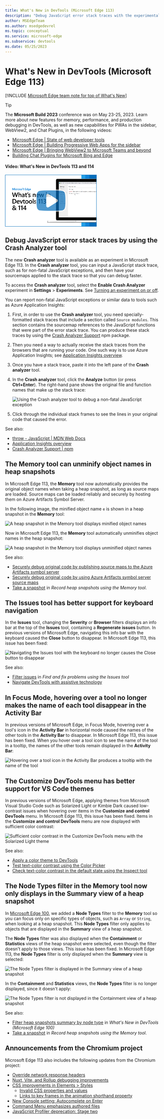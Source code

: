 ```yaml
---
title: What's New in DevTools (Microsoft Edge 113)
description: "Debug JavaScript error stack traces with the experimental Crash analyzer tool. The Memory tool can now unminify object names in heap snapshots. The Issues tool has better support for keyboard navigation. And more."
author: MSEdgeTeam
ms.author: msedgedevrel
ms.topic: conceptual
ms.service: microsoft-edge
ms.subservice: devtools
ms.date: 05/25/2023
---
```

# What's New in DevTools (Microsoft Edge 113)

[!INCLUDE [Microsoft Edge team note for top of What's New](../../includes/edge-whats-new-note.md)]

> [!TIP]
> The **Microsoft Build 2023** conference was on May 23-25, 2023.  Learn more about new features for memory, performance, and production debugging in DevTools, as well as new capabilities for PWAs in the sidebar, WebView2, and Chat Plugins, in the following videos:
> * [Microsoft Edge | State of web developer tools](https://www.youtube.com/watch?v=yDFmQNu3TSg&list=PL4z1-7pjJU6zJT3PBQ4mTbNg2wtX7Lt52)
> * [Microsoft Edge | Building Progressive Web Apps for the sidebar](https://www.youtube.com/watch?v=9u8lRzRUayw&list=PL4z1-7pjJU6zJT3PBQ4mTbNg2wtX7Lt52)
> * [Microsoft Edge | Bringing WebView2 to Microsoft Teams and beyond](https://www.youtube.com/watch?v=s3tDUvaoCP4&list=PL4z1-7pjJU6zJT3PBQ4mTbNg2wtX7Lt52)
> * [Building Chat Plugins for Microsoft Bing and Edge](https://www.youtube.com/watch?v=Q-5M7EYjl6U&list=PL4z1-7pjJU6zJT3PBQ4mTbNg2wtX7Lt52)


<!-- ------------------------------ -->
#### Video: What's New in DevTools 113 and 114

[![Thumbnail image for video "What's New in DevTools 113 and 114"](./devtools-113-images/devtools-whatsnew-113-114.png)](https://www.youtube.com/watch?v=jtKVcLaA5Yw)


<!-- ====================================================================== -->
## Debug JavaScript error stack traces by using the Crash Analyzer tool

<!-- Subtitle: Turn on the "Enable Crash Analyzer" experiment and paste in your error stack trace with source map references for faster debugging. -->

The new **Crash analyzer** tool is available as an experiment in Microsoft Edge 113.  In the **Crash analyzer** tool, you can input a JavaScript stack trace, such as for non-fatal JavaScript exceptions, and then have your sourcemaps applied to the stack trace so that you can debug faster.

To access the **Crash analyzer** tool, select the **Enable Crash Analyzer** experiment in **Settings** > **Experiments**.  See [Turning an experiment on or off](../../../experimental-features/index.md#turning-an-experiment-on-or-off).

You can report non-fatal JavaScript exceptions or similar data to tools such as Azure Application Insights:

1. First, in order to use the **Crash analyzer** tool, you need specially-formatted stack traces that include a section called `Source modules`.  This section contains the sourcemap references to the JavaScript functions that were part of the error stack trace.  You can produce these stack traces by using the [Crash Analyzer Support](https://www.npmjs.com/package/@microsoft/edge-devtools-crash-analyzer-support) npm package.

1. Then you need a way to actually receive the stack traces from the browsers that are running your code.  One such way is to use Azure Application Insights; see [Application Insights overview](/azure/azure-monitor/app/app-insights-overview).

1. Once you have a stack trace, paste it into the left pane of the **Crash analyzer** tool.

1. In the **Crash analyzer** tool, click the **Analyze** button (or press **Ctrl+Enter**).  The right-hand pane shows the original file and function names that make up the stack trace:

   ![Using the Crash analyzer tool to debug a non-fatal JavaScript exception](./devtools-113-images/crash-analyzer-tool.png)

1. Click through the individual stack frames to see the lines in your original code that caused the error.

<!-- todo: For more information, see [Crash Analyzer](../../../crash-analyzer/index.md). -->

See also:
* [throw - JavaScript | MDN Web Docs](https://developer.mozilla.org/docs/Web/JavaScript/Reference/Statements/throw)
* [Application Insights overview](/azure/azure-monitor/app/app-insights-overview)
* [Crash Analyzer Support | npm](https://www.npmjs.com/package/@microsoft/edge-devtools-crash-analyzer-support)


<!-- ====================================================================== -->
## The Memory tool can unminify object names in heap snapshots

<!-- Subtitle: DevTools applies your sourcemaps to a heap snapshot in the Memory tool, so that you can see unminified object names. -->

In Microsoft Edge 113, the **Memory** tool now automatically provides the original object names when taking a heap snapshot, as long as source maps are loaded.  Source maps can be loaded reliably and securely by hosting them on Azure Artifacts Symbol Server.

In the following image, the minified object name `e` is shown in a heap snapshot in the **Memory** tool:

![A heap snapshot in the Memory tool displays minified object names](./devtools-113-images/minified-object-name-memory-tool.png)

Now in Microsoft Edge 113, the **Memory** tool automatically unminifies object names in the heap snapshot:

![A heap snapshot in the Memory tool displays unminified object names](./devtools-113-images/unminified-object-name-memory-tool.png)
<!-- png:
1. Open Edge Stable.
2. Go to: https://outlook-sdf.office.com/mail/
3. Don't show the Outlook UI - undock DevTools.
4. Open DevTools > Memory.
5. Take a heap snapshot.
6. Expand Window, expand Window, find stylesheet e and draw a red box around e.
-->

See also:
* [Securely debug original code by publishing source maps to the Azure Artifacts symbol server](../../../javascript/publish-source-maps-to-azure.md)
* [Securely debug original code by using Azure Artifacts symbol server source maps](../../../javascript/consume-source-maps-from-azure.md)
* [Take a snapshot](../../../memory-problems/heap-snapshots.md#take-a-snapshot) in _Record heap snapshots using the Memory tool_.


<!-- ====================================================================== -->
## The Issues tool has better support for keyboard navigation

<!-- Subtitle: In previous versions of Microsoft Edge, certain Close buttons in the issues tool were not displayed when navigating via the keyboard. In Microsoft Edge 113, this issue has been fixed. -->

In the **Issues** tool, changing the **Severity** or **Browser** filters displays an info bar at the top of the **Issues** tool, containing a **Regenerate issues** button.  In previous versions of Microsoft Edge, navigating this info bar with the keyboard caused the **Close** button to disappear.  In Microsoft Edge 113, this issue has been fixed:

![Navigating the Issues tool with the keyboard no longer causes the Close button to disappear](./devtools-113-images/issues-tool-regenerate-infobar-close-button.png)

See also:
* [Filter issues](../../../issues/index.md#filter-issues) in _Find and fix problems using the Issues tool_
* [Navigate DevTools with assistive technology](../../../accessibility/navigation.md)


<!-- ====================================================================== -->
## In Focus Mode, hovering over a tool no longer makes the name of each tool disappear in the Activity Bar

<!-- Subtitle: With the Activity Bar in the horizontal orientation, you can now see the name of each tool and hover over the tool icon to see a tooltip. -->

In previous versions of Microsoft Edge, in Focus Mode, hovering over a tool's icon in the **Activity Bar** in horizontal mode caused the names of the other tools in the **Activity Bar** to disappear.  In Microsoft Edge 113, this issue has been fixed.  When you hover over a tool icon to see the name of the tool in a tooltip, the names of the other tools remain displayed in the **Activity Bar**:

![Hovering over a tool icon in the Activity Bar produces a tooltip with the name of the tool](./devtools-113-images/focus-mode-tooltip.png)


<!-- ====================================================================== -->
## The Customize DevTools menu has better support for VS Code themes

<!-- Subtitle: Customize DevTools to match VS Code with themes like Solarized Light, Kimbie Dark, Monokai, or Tomorrow Night Blue. -->
<!-- Reviewer: Irene Cho -->

In previous versions of Microsoft Edge, applying themes from Microsoft Visual Studio Code such as Solarized Light or Kimbie Dark caused low-contrast issues when hovering over items in the **Customize and control DevTools** menu.  In Microsoft Edge 113, this issue has been fixed.  Items in the **Customize and control DevTools** menu are now displayed with sufficient color contrast:

![Sufficient color contrast in the Customize DevTools menu with the Solarized Light theme](./devtools-113-images/themes-contrast-in-context-menu.png)

See also:
* [Apply a color theme to DevTools](../../../customize/theme.md)
* [Test text-color contrast using the Color Picker](../../../accessibility/color-picker.md)
* [Check text-color contrast in the default state using the Inspect tool](../../../accessibility/test-inspect-text-contrast.md)


<!-- ====================================================================== -->
## The Node Types filter in the Memory tool now only displays in the Summary view of a heap snapshot

<!-- Subtitle: The Containment and Statistics views for heap snapshots no longer display the Node Types filter, since the filter doesn't apply to those views. -->

In [Microsoft Edge 100](../../2022/03/devtools-100.md#filter-heap-snapshots-summary-by-node-type), we added a **Node Types** filter to the **Memory** tool so you can focus only on specific types of objects, such as `Array` or `String`, when looking at a heap snapshot.  This **Node Types** filter only applies to objects that are displayed in the **Summary** view of a heap snapshot.

The **Node Types** filter was also displayed when the **Containment** or **Statistics** views of the heap snapshot were selected, even though the filter doesn't apply to those views.  This issue has been fixed.  In Microsoft Edge 113, the **Node Types** filter is only displayed when the **Summary** view is selected:

![The Node Types filter is displayed in the Summary view of a heap snapshot](./devtools-113-images/memory-tool-node-filter-summary.png)

In the **Containment** and **Statistics** views, the **Node Types** filter is no longer displayed, since it doesn't apply:

![The Node Types filter is not displayed in the Containment view of a heap snapshot](./devtools-113-images/memory-tool-node-filter-containment.png)

See also:
* [Filter heap snapshots summary by node type](../../2022/03/devtools-100.md#filter-heap-snapshots-summary-by-node-type)  in _What's New in DevTools (Microsoft Edge 100)_
* [Take a snapshot](../../../memory-problems/heap-snapshots.md#take-a-snapshot) in _Record heap snapshots using the Memory tool_.


<!-- ====================================================================== -->
## Announcements from the Chromium project

Microsoft Edge 113 also includes the following updates from the Chromium project:

* [Override network response headers](https://developer.chrome.com/blog/new-in-devtools-113/#network)
* [Nuxt, Vite, and Rollup debugging improvements](https://developer.chrome.com/blog/new-in-devtools-113/#debug)
* [CSS improvements in Elements > Styles](https://developer.chrome.com/blog/new-in-devtools-113/#css)
   * [Invalid CSS properties and values](https://developer.chrome.com/blog/new-in-devtools-113/#invalid-css)
   * [Links to key frames in the animation shorthand property](https://developer.chrome.com/blog/new-in-devtools-113/#animation-key-frames)
* [New Console setting: Autocomplete on Enter](https://developer.chrome.com/blog/new-in-devtools-113/#console)
* [Command Menu emphasizes authored files](https://developer.chrome.com/blog/new-in-devtools-113/#command-menu)
* [JavaScript Profiler deprecation: Stage two](https://developer.chrome.com/blog/new-in-devtools-113/#js-profiler)


<!-- ====================================================================== -->
<!-- uncomment if content is copied from developer.chrome.com to this page -->

<!-- > [!NOTE]
> Portions of this page are modifications based on work created and [shared by Google](https://developers.google.com/terms/site-policies) and used according to terms described in the [Creative Commons Attribution 4.0 International License](https://creativecommons.org/licenses/by/4.0).
> The original page for announcements from the Chromium project is [What's New in DevTools (Chrome 113)](https://developer.chrome.com/blog/new-in-devtools-113) and is authored by [Jecelyn Yeen](https://developers.google.com/web/resources/contributors#jecelynyeen) (Developer advocate working on Chrome DevTools at Google). -->


<!-- ====================================================================== -->
<!-- uncomment if content is copied from developer.chrome.com to this page -->

<!-- [![Creative Commons License](../../../../media/cc-logo/88x31.png)](https://creativecommons.org/licenses/by/4.0)
This work is licensed under a [Creative Commons Attribution 4.0 International License](https://creativecommons.org/licenses/by/4.0). -->
